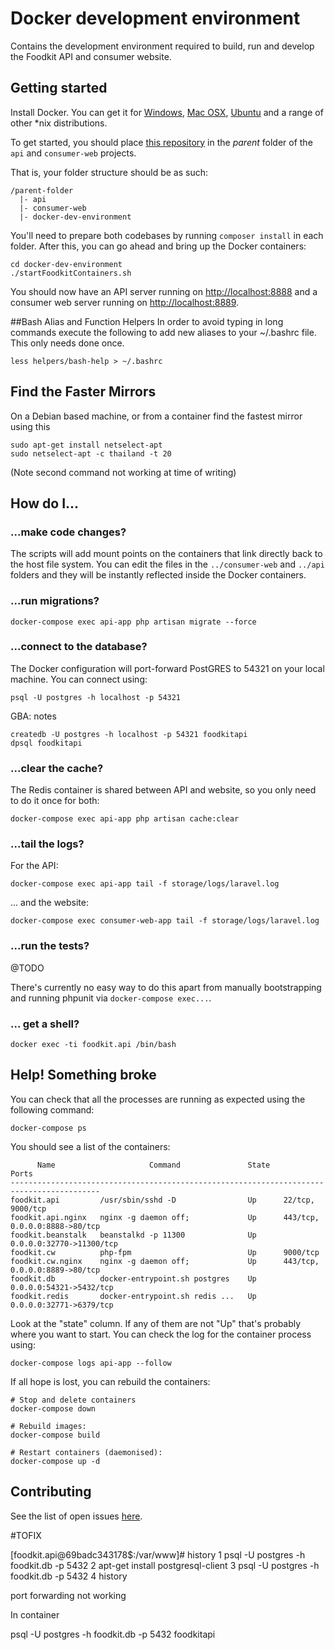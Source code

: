 # Docker development environment #

Contains the development environment required to build, run and develop the Foodkit API and consumer website.

## Getting started ##

Install Docker. You can get it for [Windows](https://docs.docker.com/docker-for-windows/install/),
 [Mac OSX](https://docs.docker.com/docker-for-mac/install/), [Ubuntu](https://docs.docker.com/engine/installation/linux/docker-ce/ubuntu/) 
 and a range of other \*nix distributions.

To get started, you should place [this repository](https://github.com/foodkit/docker-dev-environment) in the *parent* folder of the `api` 
and `consumer-web` projects.

That is, your folder structure should be as such:

```
/parent-folder
  |- api
  |- consumer-web
  |- docker-dev-environment
```

You'll need to prepare both codebases by running `composer install` in each folder. After this, you can go ahead and 
bring up the Docker containers:

```
cd docker-dev-environment
./startFoodkitContainers.sh
```

You should now have an API server running on [http://localhost:8888](http://localhost:8888) and a consumer web server
running on [http://localhost:8889](http://localhost:8889).

##Bash Alias and Function Helpers
In order to avoid typing in long commands execute the following to add new aliases to your ~/.bashrc file.  This only
needs done once.

```
less helpers/bash-help > ~/.bashrc

```

## Find the Faster Mirrors
On a Debian based machine, or from a container find the fastest mirror using this
```angular2html
sudo apt-get install netselect-apt
sudo netselect-apt -c thailand -t 20
```

(Note second command not working at time of writing)

## How do I... ##

### ...make code changes? ###

The scripts will add mount points on the containers that link directly back to the host file system. You can edit the
files in the `../consumer-web` and `../api` folders and they will be instantly reflected inside the Docker containers.

### ...run migrations? ###

```
docker-compose exec api-app php artisan migrate --force
```

### ...connect to the database? ###

The Docker configuration will port-forward PostGRES to 54321 on your local machine. You can connect using:

```
psql -U postgres -h localhost -p 54321
```

GBA: notes
```angular2html
createdb -U postgres -h localhost -p 54321 foodkitapi
dpsql foodkitapi
```

### ...clear the cache? ###

The Redis container is shared between API and website, so you only need to do it once for both:

```
docker-compose exec api-app php artisan cache:clear
```

### ...tail the logs? ###

For the API:

```
docker-compose exec api-app tail -f storage/logs/laravel.log
```

... and the website:

```
docker-compose exec consumer-web-app tail -f storage/logs/laravel.log
```

### ...run the tests? ###

@TODO

There's currently no easy way to do this apart from manually bootstrapping and running phpunit via `docker-compose exec...`.

### ... get a shell? ###
```
docker exec -ti foodkit.api /bin/bash
```

## Help! Something broke ##

You can check that all the processes are running as expected using the following command:

```
docker-compose ps
```

You should see a list of the containers:

```
      Name                     Command               State               Ports             
------------------------------------------------------------------------------------------
foodkit.api         /usr/sbin/sshd -D                Up      22/tcp, 9000/tcp              
foodkit.api.nginx   nginx -g daemon off;             Up      443/tcp, 0.0.0.0:8888->80/tcp 
foodkit.beanstalk   beanstalkd -p 11300              Up      0.0.0.0:32770->11300/tcp      
foodkit.cw          php-fpm                          Up      9000/tcp                      
foodkit.cw.nginx    nginx -g daemon off;             Up      443/tcp, 0.0.0.0:8889->80/tcp 
foodkit.db          docker-entrypoint.sh postgres    Up      0.0.0.0:54321->5432/tcp       
foodkit.redis       docker-entrypoint.sh redis ...   Up      0.0.0.0:32771->6379/tcp 
```

Look at the "state" column. If any of them are not "Up" that's probably where you want to start. You can check the log
for the container process using:

```
docker-compose logs api-app --follow
```

If all hope is lost, you can rebuild the containers:

```
# Stop and delete containers
docker-compose down

# Rebuild images:
docker-compose build

# Restart containers (daemonised):
docker-compose up -d
```

## Contributing ##

See the list of open issues [here](https://github.com/foodkit/docker-dev-environment/issues).


#TOFIX

[foodkit.api@69badc343178$:/var/www]# history
    1  psql -U postgres -h foodkit.db -p 5432
    2  apt-get install postgresql-client
    3  psql -U postgres -h foodkit.db -p 5432
    4  history

port forwarding not working

In container

psql -U postgres -h foodkit.db -p 5432 foodkitapi


